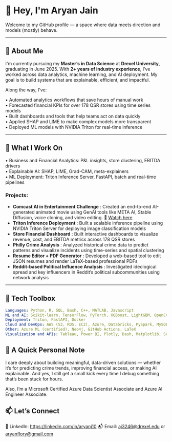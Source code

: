 # 👋 Hey, I'm Aryan Jain

Welcome to my GitHub profile — a space where data meets direction and models (mostly) behave.

---

## 🧠 About Me

I'm currently pursuing my **Master’s in Data Science** at **Drexel University**, graduating in June 2025. With **2+ years of industry experience**, I’ve worked across data analytics, machine learning, and AI deployment. My goal is to build systems that are explainable, efficient, and impactful.

Along the way, I’ve:

• Automated analytics workflows that save hours of manual work  
• Forecasted financial KPIs for over 178 QSR stores using time series models  
• Built dashboards and tools that help teams act on data quickly  
• Applied SHAP and LIME to make complex models more transparent  
• Deployed ML models with NVIDIA Triton for real-time inference  

---

## 🔧 What I Work On

• Business and Financial Analytics: P&L insights, store clustering, EBITDA drivers  
• Explainable AI: SHAP, LIME, Grad-CAM, meta-explainers  
• ML Deployment: Triton Inference Server, FastAPI, batch and real-time pipelines  

### Projects:  
  - **Comcast AI in Entertainment Challenge** : Created an end-to-end AI-generated animated movie using GenAI tools like META AI, Stable Diffusion, voice cloning, and video editing. 🎥 [Watch here](https://youtu.be/fCD2pDRNmc8?si=88W_GiLR8DaFo56D)
  - **Triton Inference Deployment** : Built a scalable inference pipeline using NVIDIA Triton Server for deploying image classification models
  - **Store Financial Dashboard** : Built interactive dashboards to visualize revenue, cost, and EBITDA metrics across 178 QSR stores
  - **Philly Crime Analysis** : Analyzed historical crime data to predict patterns and visualize incidents using time-series and spatial clustering
  - **Resume Editor + PDF Generator** : Developed a web-based tool to edit JSON resumes and render LaTeX-based professional PDFs
  - **Reddit-based Political Influence Analysis** : Investigated ideological spread and key influencers in Reddit’s political subcommunities using network analysis

---

## 🧰 Tech Toolbox

```yaml
Languages: Python, R, SQL, Bash, C++, MATLAB, Javascript
ML and AI: Scikit-learn, TensorFlow, PyTorch, XGBoost, LightGBM, OpenCV, SpaCy, BERT, Langchain, Time Series
Deployment: Triton, FastAPI, Docker
Cloud and DevOps: AWS (S3, RDS, EC2), Azure, Databricks, PySpark, MySQL, Docker, MLflow, CI/CD Pipelines
Other: Azure ML (certified), Neo4j, GitHub Actions, LaTeX
Visualization and APIs: Tableau, Power BI, Plotly, Dash, Matplotlib, Seaborn, Streamlit, Flask, FastAPI, RESTful APIs
```

## 💬 A Quick Personal Note

I care deeply about building meaningful, data-driven solutions — whether it’s for predicting crime trends, improving financial access, or making AI explainable. And yes, I still get a small kick every time I debug something that’s been stuck for hours.

Also, I’m a Microsoft Certified Azure Data Scientist Associate and Azure AI Engineer Associate.


## 📫 Let’s Connect

💼 LinkedIn: https://linkedin.com/in/aryanj10
📬 Email: aj3246@drexel.edu or aryanflory@gmail.com
